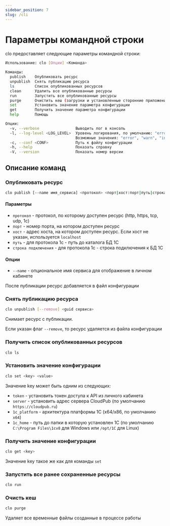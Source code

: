```yaml
---
sidebar_position: 7
slug: /cli
---
```


# Параметры командной строки

clo предоставляет следующие параметры командной строки:

```bash
Использование: clo [Опции] <Команда>

Команды:
  publish    Опубликовать ресурс
  unpublish  Снять публикацию ресурса
  ls         Список опубликованных ресурсов
  clean      Удалить все опубликованные ресурсы
  run        Запустить все опубликованные ресурсы
  purge      Очистить кеш (загрузки и установленные сторонние приложения)
  set        Установить значение параметра конфигурации
  get        Получить значение параметра конфигурации
  help       Помощь

Опции:
  -v, --verbose                Выводить лог в консоль
  -l, --log-level <LOG_LEVEL>  Уровень логирования, по умолчанию: "error".
                               Возможные значения: "error", "warn", "info", "debug"
  -c, --conf <CONF>            Путь к файлу конфигурации
  -h, --help                   Показать справку
  -V, --version                Показать номер версии
```

## Описание команд

### Опубликовать ресурс

```bash
clo publish [--name имя_сервиса] <протокол> <порт|хост:порт|путь|строка подключения>
```

#### Параметры

- `протокол` - протокол, по которому доступен ресурс (http, https, tcp, udp, 1c)
- `порт` - номер порта, на котором доступен ресурс
- `хост` - адрес хоста, на котором доступен ресурс. Если хост не указан, используется `localhost`
- `путь` - для протокола 1с - путь до каталога БД 1С
- `строка подключения` - для протокола 1с - строка подключения к БД 1С

#### Опции

- `--name` - опциональное имя сервиса для отображение в личном кабинете

После публикации ресурс добавляется в файл конфигурации

### Снять публикацию ресурса

```bash
clo unpublish [--remove] <guid сервиса>
```

Снимает ресурс с публикации.

Если указан флаг `--remove`, то ресурс удаляется из файла конфигурации

### Получить список опубликованных ресурсов

```bash
clo ls
```

### Установить значение конфигурации

```bash
clo set <key> <value>
```

Значение key может быть одним из следующих:

- `token` - установить токен доступа к API из личного кабинета
- `server` - установить адрес сервера CloudPub (по умолчанию `https://cloudpub.ru`)
- `1c_platform` - архитектура платформы 1С (x64/x86, по умолчанию `x64`)
- `1c_home` - путь до папки в которую установлен 1С (по умолчанию `C:\Program Files\1cv8` для Windows или `/opt/1C` для Linux)

### Получить значение конфигурации

```bash
clo get <key>
```

Значение key такое же как для команды `set`

### Запустить все ранее сохраненные ресурсы

```bash
clo run
```

### Очисть кеш

```bash
clo purge
```

Удаляет все временные файлы созданные в процессе работы
